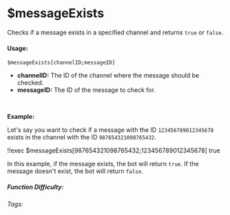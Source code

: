 # $messageExists

Checks if a message exists in a specified channel and returns `true` or `false`.

#### Usage:

`$messageExists[channelID;messageID]`

*   **channelID:** The ID of the channel where the message should be checked.
*   **messageID:** The ID of the message to check for.

<br/>

**Example:**

Let's say you want to check if a message with the ID `123456789012345678` exists in the channel with the ID `987654321098765432`.

<discord-messages>
	<discord-message :bot="false" role-color="#ffcc9a" author="Member">
		!!exec $messageExists[987654321098765432;123456789012345678]
	</discord-message>
	<discord-message :bot="true" role-color="#0099ff" author="Custom Command" avatar="https://media.discordapp.net/avatars/725721249652670555/781224f90c3b841ba5b40678e032f74a.webp">
		true
	</discord-message>
</discord-messages>

In this example, if the message exists, the bot will return `true`. If the message doesn't exist, the bot will return `false`.

##### Function Difficulty: <Badge type="tip" text="Easy" vertical="middle" />

###### Tags: <Badge type="tip" text="Exists" vertical="middle" /> <Badge type="tip" text="Message" vertical="middle" />